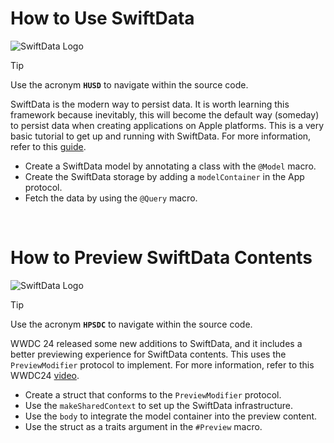 # How to Use SwiftData

![SwiftData Logo](https://developer.apple.com/news/images/og/swiftdata-og-twitter.png)

> [!TIP]
> Use the acronym **`HUSD`** to navigate within the source code.

SwiftData is the modern way to persist data. It is worth learning this framework because inevitably, this will become the default way (someday) to persist data when creating applications on Apple platforms. This is a very basic tutorial to get up and running with SwiftData. For more information, refer to this [guide](https://developer.apple.com/documentation/swiftdata/preserving-your-apps-model-data-across-launches).

- Create a SwiftData model by annotating a class with the `@Model` macro.  
- Create the SwiftData storage by adding a `modelContainer` in the App protocol.  
- Fetch the data by using the `@Query` macro.

<br>

# How to Preview SwiftData Contents

![SwiftData Logo](https://developer.apple.com/news/images/og/swiftdata-og-twitter.png)

> [!TIP]
> Use the acronym **`HPSDC`** to navigate within the source code.

WWDC 24 released some new additions to SwiftData, and it includes a better previewing experience for SwiftData contents. This uses the `PreviewModifier` protocol to implement. For more information, refer to this WWDC24 [video](https://developer.apple.com/videos/play/wwdc2024/10137/?time=401).

- Create a struct that conforms to the `PreviewModifier` protocol.  
- Use the `makeSharedContext` to set up the SwiftData infrastructure.  
- Use the `body` to integrate the model container into the preview content.  
- Use the struct as a traits argument in the `#Preview` macro.